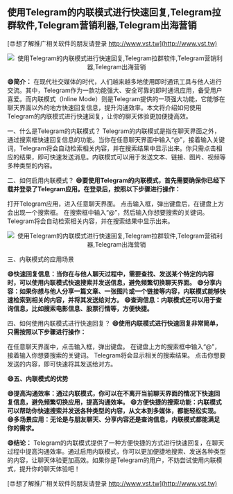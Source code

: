 ## **使用Telegram的内联模式进行快速回复,Telegram拉群软件,Telegram营销利器,Telegram出海营销**

[😍想了解推广相关软件的朋友请登录 http://www.vst.tw](http://www.vst.tw)

 <center><img src="https://vst.tw/MP4/tuiguang/png/2.png" alt="使用Telegram的内联模式进行快速回复,Telegram拉群软件,Telegram营销利器,Telegram出海营销"></center>

**😄简介：**
在现代社交媒体的时代，人们越来越多地使用即时通讯工具与他人进行交流。其中，Telegram作为一款功能强大、安全可靠的即时通讯应用，备受用户喜爱。而内联模式（Inline Mode）则是Telegram提供的一项强大功能，它能够在聊天界面以外的地方快速回复信息，提升沟通效率。本文将介绍如何使用Telegram的内联模式进行快速回复，让你的聊天体验更加便捷高效。

一、什么是Telegram的内联模式？
Telegram的内联模式是指在聊天界面之外，通过搜索框快速回复信息的功能。当你在任意聊天界面中输入“@”，接着输入关键词，Telegram将会自动检索相关内容，并在搜索结果中显示出来。你只需点击相应的结果，即可快速发送消息。内联模式可以用于发送文本、链接、图片、视频等多种类型的内容。

二、如何启用内联模式？
**😄要使用Telegram的内联模式，首先需要确保你已经下载并登录了Telegram应用。在登录后，按照以下步骤进行操作：**

打开Telegram应用，进入任意聊天界面。
点击输入框，弹出键盘后，在键盘上方会出现一个搜索框。
在搜索框中输入“@”，然后输入你想要搜索的关键词。
Telegram将会自动检索相关内容，并在搜索结果中显示出来。

 <center><img src="https://vst.tw/MP4/tuiguang/png/5.png" alt="使用Telegram的内联模式进行快速回复,Telegram拉群软件,Telegram营销利器,Telegram出海营销"></center>

三、内联模式的应用场景

**😄快速回复信息：当你在与他人聊天过程中，需要查找、发送某个特定的内容时，可以使用内联模式快速搜索并发送信息，避免频繁切换聊天界面。**
**😄分享内容：如果你想与他人分享一篇文章、一张图片或一个链接等内容，内联模式能够快速检索到相关的内容，并将其发送给对方。**
**😄查询信息：内联模式还可以用于查询信息，比如搜索电影信息、股票行情等，方便快捷。**

四、如何使用内联模式进行快速回复？
**😄使用内联模式进行快速回复非常简单，只需按照以下步骤进行操作：**

在任意聊天界面中，点击输入框，弹出键盘。
在键盘上方的搜索框中输入“@”，接着输入你想要搜索的关键词。
Telegram将会显示相关的搜索结果。
点击你想要发送的内容，即可快速将其发送给对方。

**😄五、内联模式的优势**

**😄提高沟通效率：通过内联模式，你可以在不离开当前聊天界面的情况下快速回复信息，避免频繁切换应用，提高沟通效率。**
**😄方便快捷的搜索功能：内联模式可以帮助你快速搜索并发送各种类型的内容，从文本到多媒体，都能轻松实现。**
**😄多场景应用：无论是与朋友聊天、分享内容还是查询信息，内联模式都能满足你的需求。**

**😄结论：**
Telegram的内联模式提供了一种方便快捷的方式进行快速回复，在聊天过程中提高沟通效率。通过启用内联模式，你可以更加便捷地搜索、发送各种类型的内容，让聊天体验更加高效。如果你是Telegram的用户，不妨尝试使用内联模式，提升你的聊天体验吧！

[😍想了解推广相关软件的朋友请登录 http://www.vst.tw](http://www.vst.tw)



